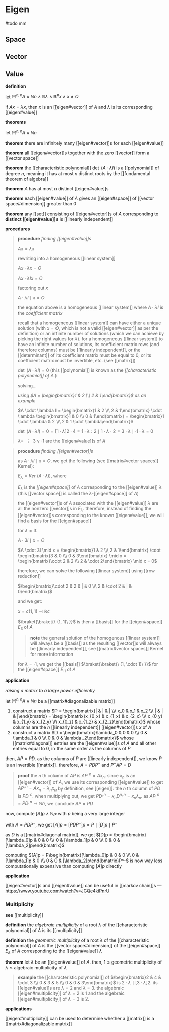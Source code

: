 # Eigen

#todo mm

## Space

## Vector

## Value

**definition**

let $\mathbb M^{n, n} A \land \mathbb N n \land \mathbb R \lambda \land \mathbb R^n x \land x \ne O$

if $Ax = \lambda x$, then $x$ is an [[eigen#vector]] of $A$ and $\lambda$ is its corresponding [[eigen#value]]

**theorems**

let $\mathbb M^{n, n} A \land \mathbb N n$

**theorem** there are infinitely many [[eigen#vector]]s for each [[eigen#value]]

**theorem** all [[eigen#vector]]s together with the zero [[vector]] form a [[vector space]]

**theorem** the [[characteristic polynomial]] $\det\ (A \cdot \lambda I)$ is a [[polynomial]] of degree $n$, meaning it has at most $n$ distinct roots by the [[fundamental theorem of algebra]]

**theorem** $A$ has at most $n$ distinct [[eigen#value]]s

**theorem** each [[eigen#value]] of $A$ gives an [[eigen#space]] of [[vector space#dimension]] greater than $0$

**theorem** any [[set]] consisting of [[eigen#vector]]s of $A$ corresponding to **distinct [[eigen#value]]s** is [[linearly independent]]

**procedures**

> **procedure** _finding [[eigen#value]]s_
>
> $Ax = \lambda x$
>
> rewriting into a homogeneous [[linear system]]
>
> $Ax \cdot \lambda x = O$
>
> $Ax \cdot \lambda I x = O$
>
> factoring out $x$
>
> $A \cdot \lambda I \mid x = O$
>
> the equation above is a homogeneous [[linear system]] where $A \cdot \lambda I$ is the _coefficient matrix_
>
> recall that a homogeneous [[linear system]] can have either a unique solution (with $x = O$, which is not a valid [[eigen#vector]] as per the definition) or an infinite number of solutions (which we can achieve by picking the right values for $\lambda$). for a homogeneous [[linear system]] to have an infinite number of solutions, its coefficient matrix rows (and therefore columns) must be [[linearly independent]], or the [[determinant]] of its coefficient matrix must be equal to $0$, or its coefficient matrix must be invertible, etc. (see [[matrix]])
>
> $\det\ (A \cdot \lambda I) = 0$ (this [[polynomial]] is known as the _[[characteristic polynomial]] of $A$._)
>
> solving...
>
> _using $A = \begin{bmatrix}1 & 2 \\\  2 & 1\end{bmatrix}$ as an example_
>
> $A \cdot \lambda I = \begin{bmatrix}1 & 2 \\\  2 & 1\end{bmatrix} \cdot \lambda \begin{bmatrix}1 & 0 \\\  0 & 1\end{bmatrix} = \begin{bmatrix}1 \cdot \lambda & 2 \\\  2 & 1 \cdot \lambda\end{bmatrix}$
>
> $\det\ (A \cdot \lambda I) = 0 = [1 \cdot \lambda]2 \cdot 4 = 1 \cdot \lambda : 2 \mid 1 \cdot \lambda \cdot 2 = 3 \cdot \lambda \mid \cdot 1 \cdot \lambda = 0$
>
> $\lambda =\ \ \vdots\ \ 3 \lor \cdot 1$ are the [[eigen#value]]s of $A$

> **procedure** _finding [[eigen#vector]]s_
>
> as $A \cdot \lambda I \mid x = O$, we get the following (see [[matrix#vector spaces]] Kernel):
>
> $E_\lambda = Ker\ (A \cdot \lambda I)$, where
>
> $E_\lambda$ is the _[[eigen#space]]_ of $A$ corresponding to the [[eigen#value]] $\lambda$ (this [[vector space]] is called the λ-[[eigen#space]] of $A$)
>
> the [[eigen#vector]]s of $A$ associated with the [[eigen#value]] $\lambda$ are all the nonzero [[vector]]s in $E_\lambda$. therefore, instead of finding the [[eigen#vector]]s corresponding to the known [[eigen#value]], we will find a basis for the [[eigen#space]]
>
> for $\lambda = 3$:
>
> $A \cdot 3I \mid x = O$
>
> $A \cdot 3I \mid x = \begin{bmatrix}1 & 2 \\\  2 & 1\end{bmatrix} \cdot \begin{bmatrix}3 & 0 \\\  0 & 3\end{bmatrix} \mid x = \begin{bmatrix}\cdot 2 & 2 \\\  2 & \cdot 2\end{bmatrix} \mid x = 0$
>
> therefore, we can solve the following [[linear system]] using [[row reduction]]
>
> $\begin{bmatrix}\cdot 2 & 2 & | & 0 \\\  2 & \cdot 2 & | & 0\end{bmatrix}$
>
> and we get:
>
> $x = c (1, 1) \dashv \mathbb R c$
>
> $\braket{\braket{\ (1, 1)\ }}$ is then a [[basis]] for the [[eigen#space]] $E_3$ of $A$
>
> > **note** the general solution of the homogenous [[linear system]] will always be a [[basis]] as the resulting [[vector]]s will always be [[linearly independent]], see [[matrix#vector spaces]] Kernel for more information
>
> for $\lambda = \cdot 1$, we get the [[basis]] $\braket{\braket{\ (1, \cdot 1)\ }}$ for the [[eigen#space]] $E_{\cdot 1}$ of $A$

**application**

_raising a matrix to a large power efficiently_

let $\mathbb M^{n, n} A \land \mathbb N n$ be a [[matrix#diagonalizable matrix]]

1.  construct a matrix $P = \begin{bmatrix}| & | & | \\\ x_0 & x_1 & x_2 \\\ | & | & |\end{bmatrix} = \begin{bmatrix}x_{0_x} & x_{1_x} & x_{2_x} \\\ x_{0_y} & x_{1_y} & x_{2_y} \\\ x_{0_z} & x_{1_z} & x_{2_z}\end{bmatrix}$ whose columns are the $n$ [[linearly independent]] [[eigen#vector]]s $x$ of $A$
2.  construct a matrix $D = \begin{bmatrix}\lambda_0 & 0 & 0 \\\ 0 & \lambda_1 & 0 \\\ 0 & 0 & \lambda _2\end{bmatrix}$ whose [[matrix#diagonal]] entries are the [[eigen#value]]s of $A$ and all other entries equal to $0$, in the same order as the columns of $P$

then, $AP = PD$. as the columns of $P$ are [[linearly independent]], we know $P$ is an invertible [[matrix]]. therefore, $A = PDP^-$ and $P^-AP = D$

> **proof** the $n$ th column of $AP$ is $AP^{,n} = Ax_n$. since $x_n$ is an [[eigen#vector]] of $A$, we use its corresponding [[eigen#value]] to get $AP^{,n} = Ax_n = \lambda_n x_n$ by definition, see [[eigen]]. the $n$ th column of $PD$ is $PD^{, n}$. when multiplying out, we get $PD^{, n} = x_n D^{n, n} = x_n \lambda_n$. as $AP^{,n} = PD^{,n} \dashv \mathbb N n$, we conclude $AP = PD$

now, compute $[A]p \land \mathbb N p$ with $p$ being a very large integer

with $A = PDP^-$, we get $[A]p = [PDP^-]p = P \mid [D]p \mid P^-$

as $D$ is a [[matrix#diagonal matrix]], we get $[D]p = \begin{bmatrix}[\lambda_0]p & 0 & 0 \\\ 0 & [\lambda_1]p & 0 \\\ 0 & 0 & [\lambda_2]p\end{bmatrix}$

computing $[A]p = P\begin{bmatrix}[\lambda_0]p & 0 & 0 \\\ 0 & [\lambda_1]p & 0 \\\ 0 & 0 & [\lambda_2]p\end{bmatrix}P^-$ is now way less computationally expensive than computing $[A]p$ directly

**application**

[[eigen#vector]]s and [[eigen#value]] can be useful in [[markov chain]]s &mdash; <https://www.youtube.com/watch?v=JGQe4kiPnrU>

### Multiplicity

**see** [[multiplicity]]

**definition** the _algebraic multiplicity_ of a root $\lambda$ of the [[characteristic polynomial]] of $A$ is its [[multiplicity]]

**definition** the _geometric multiplicity_ of a root $\lambda$ of the [[characteristic polynomial]] of $A$ is the [[vector space#dimension]] of the [[eigen#space]] $E_\lambda$ of $A$ corresponding to the [[eigen#value]] $\lambda$

**theorem** let $\lambda$ be an [[eigen#value]] of $A$. then, $1 \le \text{geometric multiplicity of } \lambda \le \text{algebraic multiplicity of } \lambda$

> **example** the [[characteristic polynomial]] of $\begin{bmatrix}2 & 4 & \cdot 3 \\\ 0 & 3 & 5 \\\ 0 & 0 & 3\end{bmatrix}$ is $2 \cdot \lambda \mid [3 \cdot \lambda]2$. its [[eigen#value]]s are $\lambda = 2$ and $\lambda = 3$. the algebraic [[eigen#multiplicity]] of $\lambda = 2$ is $1$ and the algebraic [[eigen#multiplicity]] of $\lambda = 3$ is $2$.

**applications**

[[eigen#multiplicity]] can be used to determine whether a [[matrix]] is a [[matrix#diagonalizable matrix]]
